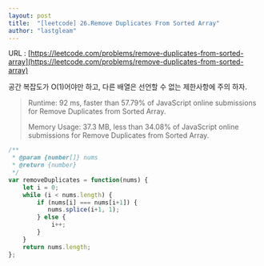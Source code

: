 ```yaml
---
layout: post
title:  "[leetcode] 26.Remove Duplicates From Sorted Array"
author: "lastgleam"
---
```

URL : [https://leetcode.com/problems/remove-duplicates-from-sorted-array](https://leetcode.com/problems/remove-duplicates-from-sorted-array)

공간 복잡도가 O(1)어야만 하고, 다른 배열은 선언할 수 없는 제한사항에 주의 하자.

> Runtime: 92 ms, faster than 57.79% of JavaScript online submissions for Remove Duplicates from Sorted Array.
>
> Memory Usage: 37.3 MB, less than 34.08% of JavaScript online submissions for Remove Duplicates from Sorted Array.

```javascript
/**
 * @param {number[]} nums
 * @return {number}
 */
var removeDuplicates = function(nums) {
    let i = 0;
    while (i < nums.length) {
        if (nums[i] === nums[i+1]) {
           nums.splice(i+1, 1); 
        } else {
            i++;
        }
    }
    return nums.length;
};
```
